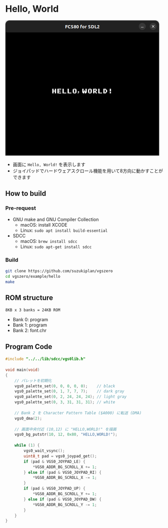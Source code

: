 # Hello, World

![preview](hello.png)

- 画面に `Hello, World!` を表示します
- ジョイパッドでハードウェアスクロール機能を用いて8方向に動かすことができます

## How to build

### Pre-request

- GNU make and GNU Compiler Collection
  - macOS: install XCODE
  - Linux: `sudo apt install build-essential`
- SDCC
  - macOS: `brew install sdcc`
  - Linux: `sudo apt-get install sdcc`

### Build

```zsh
git clone https://github.com/suzukiplan/vgszero
cd vgszero/example/hello
make
```

## ROM structure

```
8KB x 3 banks = 24KB ROM
```

- Bank 0: program
- Bank 1: program
- Bank 2: font.chr

## Program Code

```c
#include "../../lib/sdcc/vgs0lib.h"

void main(void)
{
    // パレットを初期化
    vgs0_palette_set(0, 0, 0, 0, 0);    // black
    vgs0_palette_set(0, 1, 7, 7, 7);    // dark gray
    vgs0_palette_set(0, 2, 24, 24, 24); // light gray
    vgs0_palette_set(0, 3, 31, 31, 31); // white

    // Bank 2 を Character Pattern Table ($A000) に転送 (DMA)
    vgs0_dma(2);

    // 画面中央付近 (10,12) に "HELLO,WORLD!" を描画
    vgs0_bg_putstr(10, 12, 0x80, "HELLO,WORLD!");

    while (1) {
        vgs0_wait_vsync();
        uint8_t pad = vgs0_joypad_get();
        if (pad & VGS0_JOYPAD_LE) {
            *VGS0_ADDR_BG_SCROLL_X += 1;
        } else if (pad & VGS0_JOYPAD_RI) {
            *VGS0_ADDR_BG_SCROLL_X -= 1;
        }
        if (pad & VGS0_JOYPAD_UP) {
            *VGS0_ADDR_BG_SCROLL_Y += 1;
        } else if (pad & VGS0_JOYPAD_DW) {
            *VGS0_ADDR_BG_SCROLL_Y -= 1;
        }
    }
}
```
